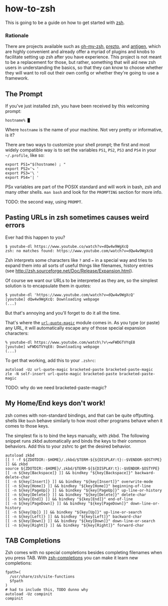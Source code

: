# how-to-zsh

This is going to be a guide on how to get started with [zsh](https://en.wikipedia.org/wiki/Zsh).

### Rationale
There are projects available such as [oh-my-zsh](https://github.com/robbyrussell/oh-my-zsh), [prezto](https://github.com/sorin-ionescu/prezto), and [antigen](https://github.com/zsh-users/antigen), which are highly convenient and already offer a myriad of plugins and knobs to facilitate setting up zsh after you have experience. This project is not meant to be a replacement for those, but rather, something that will aid new zsh users in understanding the basics, so that they can know to choose whether they will want to roll out their own config or whether they're going to use a framework.

## The Prompt

If you've just installed zsh, you have been received by this welcoming prompt:
```
hostname% █
```

Where `hostname` is the name of your machine. Not very pretty or informative, is it?

There are two ways to customize your shell prompt; the first and most widely compatible way is to set the variables `PS1`, `PS2`, `PS3` and `PS4` in your `~/.profile`, like so:
```
export PS1="$(hostname) ; "
export PS2='➘ '
export PS3='\ '
export PS4='| '
```

PSx variables are part of the POSIX standard and will work in bash, zsh and many other shells. `man bash` and look for the `PROMPTING` section for more info.

TODO: the second way, using `PROMPT`.

## Pasting URLs in zsh sometimes causes weird errors

Ever had this happen to you?
```
$ youtube-dl https://www.youtube.co/watch?v=dQw4w9WgXcQ
zsh: no matches found: https://www.youtube.com/watch?v=dQw4w9WgXcQ
```
Zsh interprets some characters like `?` and `=` in a special way and tries to expand them into all sorts of useful things like filenames, history entries (see <http://zsh.sourceforge.net/Doc/Release/Expansion.html>).

Of course we want our URLs to be interpreted as they are, so the simplest solution is to encapsulate them in quotes:
```
$ youtube-dl 'https://www.youtube.com/watch?v=dQw4w9WgXcQ'
[youtube] dQw4w9WgXcQ: Downloading webpage
(...)
```
But that's annoying and you'll forget to do it all the time.

That's where the [```url-quote-magic```](https://github.com/johan/zsh/blob/master/Functions/Zle/url-quote-magic) module comes in. As you type (or paste) any URL, it will automatically escape any of those special expansion characters:
```
% youtube-dl https://www.youtube.com/watch\?v\=wFWDGTVYqE8
[youtube] wFWDGTVYqE8: Downloading webpage
(...)
```

To get that working, add this to your ```.zshrc```:
```
autoload -Uz url-quote-magic bracketed-paste bracketed-paste-magic
zle -N self-insert url-quote-magic bracketed-paste bracketed-paste-magic
```

TODO: why do we need bracketed-paste-magic?

## My Home/End keys don't work!

zsh comes with non-standard bindings, and that can be quite offputting. shells like ```bash``` 
behave similarly to how most other programs behave when it comes to those keys.

The simplest fix is to bind the keys manually, with zkbd. The following snippet runs zkbd automatically
and binds the keys to their common behaviors. Add this to your zshrc to get the desired behavior.

```
autoload zkbd
[[ ! -f ${ZDOTDIR:-$HOME}/.zkbd/$TERM-${${DISPLAY:t}:-$VENDOR-$OSTYPE} ]] && zkbd
source ${ZDOTDIR:-$HOME}/.zkbd/$TERM-${${DISPLAY:t}:-$VENDOR-$OSTYPE}
[[ -n ${key[Backspace]} ]] && bindkey "${key[Backspace]}" backward-delete-char
[[ -n ${key[Insert]} ]] && bindkey "${key[Insert]}" overwrite-mode
[[ -n ${key[Home]} ]] && bindkey "${key[Home]}" beginning-of-line
[[ -n ${key[PageUp]} ]] && bindkey "${key[PageUp]}" up-line-or-history
[[ -n ${key[Delete]} ]] && bindkey "${key[Delete]}" delete-char
[[ -n ${key[End]} ]] && bindkey "${key[End]}" end-of-line
[[ -n ${key[PageDown]} ]] && bindkey "${key[PageDown]}" down-line-or-history
[[ -n ${key[Up]} ]] && bindkey "${key[Up]}" up-line-or-search
[[ -n ${key[Left]} ]] && bindkey "${key[Left]}" backward-char
[[ -n ${key[Down]} ]] && bindkey "${key[Down]}" down-line-or-search
[[ -n ${key[Right]} ]] && bindkey "${key[Right]}" forward-char
```

## TAB Completions

Zsh comes with no special completions besides completing filenames when you press TAB. With [zsh-completions](https://github.com/zsh-users/zsh-completions) you can make it learn new completions:
```
fpath=(
  /usr/share/zsh/site-functions
  $fpath
)
# had to include this, TODO dunno why
autoload -Uz compinit
compinit
```
